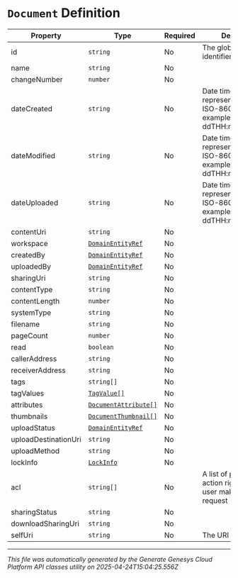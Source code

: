 # `Document` Definition

| Property | Type | Required | Description |
|----------|------|----------|-------------|
| id | `string` | No | The globally unique identifier for the object. |
| name | `string` | No |  |
| changeNumber | `number` | No |  |
| dateCreated | `string` | No | Date time is represented as an ISO-8601 string. For example: yyyy-MM-ddTHH:mm:ss[.mmm]Z |
| dateModified | `string` | No | Date time is represented as an ISO-8601 string. For example: yyyy-MM-ddTHH:mm:ss[.mmm]Z |
| dateUploaded | `string` | No | Date time is represented as an ISO-8601 string. For example: yyyy-MM-ddTHH:mm:ss[.mmm]Z |
| contentUri | `string` | No |  |
| workspace | [`DomainEntityRef`](domainentityref-definition.md) | No |  |
| createdBy | [`DomainEntityRef`](domainentityref-definition.md) | No |  |
| uploadedBy | [`DomainEntityRef`](domainentityref-definition.md) | No |  |
| sharingUri | `string` | No |  |
| contentType | `string` | No |  |
| contentLength | `number` | No |  |
| systemType | `string` | No |  |
| filename | `string` | No |  |
| pageCount | `number` | No |  |
| read | `boolean` | No |  |
| callerAddress | `string` | No |  |
| receiverAddress | `string` | No |  |
| tags | `string[]` | No |  |
| tagValues | [`TagValue[]`](tagvalue-definition.md) | No |  |
| attributes | [`DocumentAttribute[]`](documentattribute-definition.md) | No |  |
| thumbnails | [`DocumentThumbnail[]`](documentthumbnail-definition.md) | No |  |
| uploadStatus | [`DomainEntityRef`](domainentityref-definition.md) | No |  |
| uploadDestinationUri | `string` | No |  |
| uploadMethod | `string` | No |  |
| lockInfo | [`LockInfo`](lockinfo-definition.md) | No |  |
| acl | `string[]` | No | A list of permitted action rights for the user making the request |
| sharingStatus | `string` | No |  |
| downloadSharingUri | `string` | No |  |
| selfUri | `string` | No | The URI for this object |

---

*This file was automatically generated by the Generate Genesys Cloud Platform API classes utility on 2025-04-24T15:04:25.556Z*